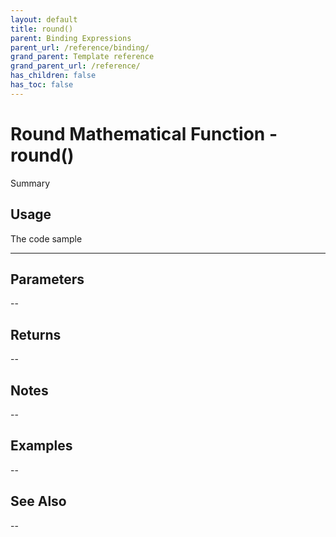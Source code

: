 ```yaml
---
layout: default
title: round()
parent: Binding Expressions
parent_url: /reference/binding/
grand_parent: Template reference
grand_parent_url: /reference/
has_children: false
has_toc: false
---
```


# Round Mathematical Function - round()

Summary

## Usage

 The code sample

---

## Parameters

--

## Returns 

--

## Notes


-- 

## Examples


--


## See Also


--


